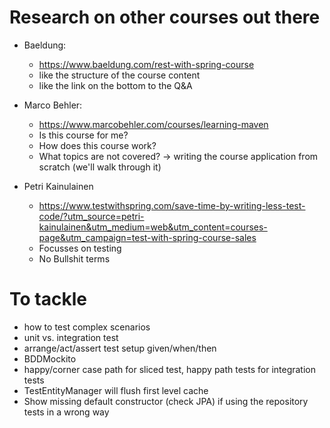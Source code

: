 # Research on other courses out there

* Baeldung:
  * https://www.baeldung.com/rest-with-spring-course
  * like the structure of the course content
  * like the link on the bottom to the Q&A

* Marco Behler:
  * https://www.marcobehler.com/courses/learning-maven
  * Is this course for me?
  * How does this course work?
  * What topics are not covered? -> writing the course application from scratch (we'll walk through it)

* Petri Kainulainen
  * https://www.testwithspring.com/save-time-by-writing-less-test-code/?utm_source=petri-kainulainen&utm_medium=web&utm_content=courses-page&utm_campaign=test-with-spring-course-sales
  * Focusses on testing
  * No Bullshit terms


# To tackle

- how to test complex scenarios
- unit vs. integration test
- arrange/act/assert test setup given/when/then
- BDDMockito
- happy/corner case path for sliced test, happy path tests for integration tests
- TestEntityManager will flush first level cache
- Show missing default constructor (check JPA) if using the repository tests in a wrong way
